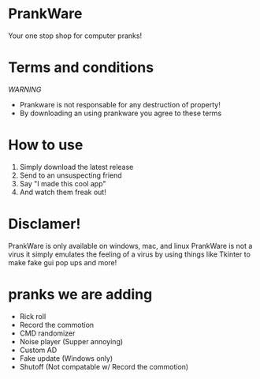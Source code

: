 # PrankWare
Your one stop shop for computer pranks!

# Terms and conditions
*WARNING*
- Prankware is not responsable for any destruction of property!
- By downloading an using prankware you agree to these terms

# How to use
1. Simply download the latest release
2. Send to an unsuspecting friend
3. Say "I made this cool app"
4. And watch them freak out!

# Disclamer!
PrankWare is only available on windows, mac, and linux
PrankWare is not a virus it simply emulates the feeling of a virus by using things like Tkinter to make fake gui pop ups and more!

# pranks we are adding
- Rick roll
- Record the commotion
- CMD randomizer
- Noise player (Supper annoying)
- Custom AD
- Fake update (Windows only)
- Shutoff (Not compatable w/ Record the commotion)
